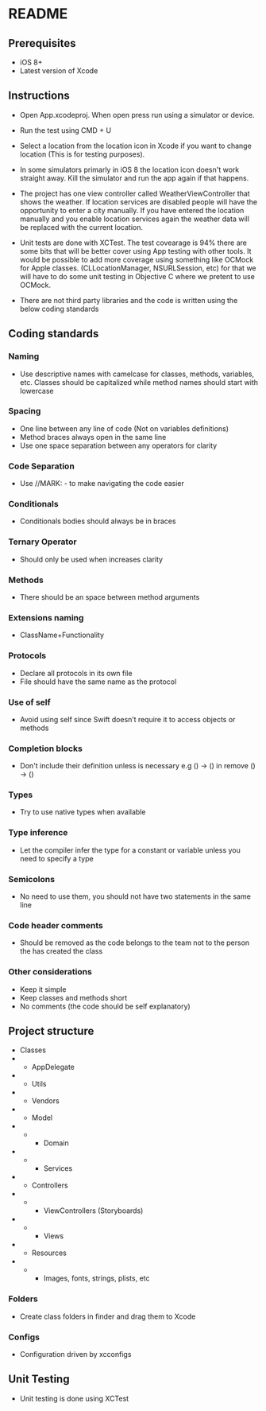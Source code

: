 
# README #

## Prerequisites ##

* iOS 8+
* Latest version of Xcode

## Instructions ##

* Open App.xcodeproj. When open press run using a simulator or device. 

* Run the test using CMD + U

* Select a location from the location icon in Xcode if you want to change location (This is for testing purposes).

* In some simulators primarly in iOS 8 the location icon doesn't work straight away. Kill the simulator and run the app again if that happens.

* The project has one view controller called WeatherViewController that shows the weather. If location services are disabled people will have the opportunity to enter a city manually. If you have entered the location manually and you enable location services again the weather data will be replaced with the current location.

* Unit tests are done with XCTest. The test covearage is 94% there are some bits that will be better cover using App testing with other tools. It would be possible to add more coverage using something like OCMock for Apple classes. (CLLocationManager, NSURLSession, etc) for that we will have to do some unit testing in Objective C where we pretent to use OCMock. 

* There are not third party libraries and the code is written using the below coding standards

## Coding standards ##

### Naming ###

* Use descriptive names with camelcase for classes, methods, variables, etc. Classes should be capitalized while method names should start with lowercase 

### Spacing ###

* One line between any line of code (Not on variables definitions)
* Method braces always open in the same line
* Use one space separation between any operators for clarity

### Code Separation ###

* Use //MARK: - to make navigating the code easier

### Conditionals ###

* Conditionals bodies should always be in braces

### Ternary Operator ###

* Should only be used when increases clarity

### Methods ###

* There should be an space between method arguments

### Extensions naming ###

* ClassName+Functionality

### Protocols ###

* Declare all protocols in its own file
* File should have the same name as the protocol

### Use of self ###

* Avoid using self since Swift doesn’t require it to access objects or
methods

### Completion blocks ###

* Don't include their definition unless is necessary e.g () -> () in remove () -> ()

### Types ###

* Try to use native types when available

### Type inference ###

* Let the compiler infer the type for a constant or variable unless you need to specify a type

### Semicolons ###

* No need to use them, you should not have two statements in the same line

### Code header comments ###

* Should be removed as the code belongs to the team not to the person the has created the class

### Other considerations ###

* Keep it simple
* Keep classes and methods short
* No comments (the code should be self explanatory)

## Project structure ##

* Classes
* * AppDelegate
* * Utils
* * Vendors 
* * Model
* * * Domain
* * * Services 
* * Controllers
* * * ViewControllers (Storyboards)
* * * Views 
* * Resources
* * * Images, fonts, strings, plists, etc

### Folders ###

* Create class folders in finder and drag them to Xcode

### Configs ###

* Configuration driven by xcconfigs

## Unit Testing ##

* Unit testing is done using XCTest


